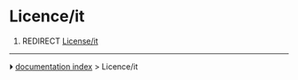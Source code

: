 # Licence/it
1.  REDIRECT [License/it](License/it.md)



---
⏵ [documentation index](../README.md) > Licence/it
